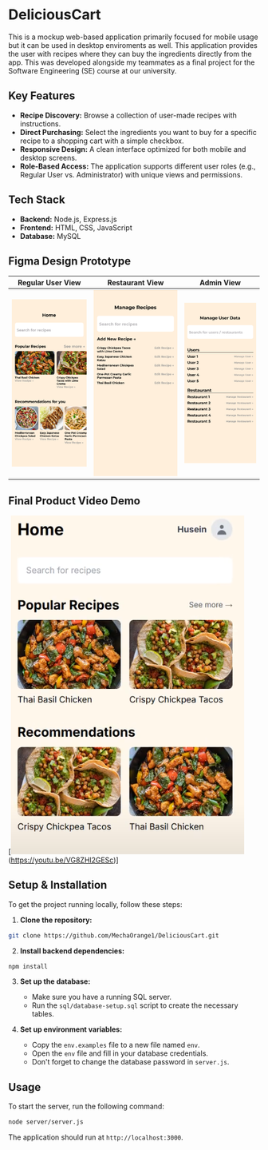 # DeliciousCart

This is a mockup web-based application primarily focused for mobile usage but it can be used in desktop enviroments as well. This application provides the user with recipes where they can buy the ingredients directly from the app. This was developed alongside my teammates as a final project for the Software Engineering (SE) course at our university.

## Key Features

- **Recipe Discovery:** Browse a collection of user-made recipes with instructions.
- **Direct Purchasing:** Select the ingredients you want to buy for a specific recipe to a shopping cart with a simple checkbox.
- **Responsive Design:** A clean interface optimized for both mobile and desktop screens.
- **Role-Based Access:** The application supports different user roles (e.g., Regular User vs. Administrator) with unique views and permissions.

## Tech Stack

- **Backend:** Node.js, Express.js
- **Frontend:** HTML, CSS, JavaScript
- **Database:** MySQL

## Figma Design Prototype

| Regular User View | Restaurant View | Admin View |
| :---------------: | :-------------: | :--------: |
| ![Figma User View](./images/home.png) | ![Figma Restaurant View](./images/restaurant.png) | ![Figma Admin View](./images/admin.png) |

## Final Product Video Demo

[![Video Demo Thumbnail](./images/thumbnail.png)(https://youtu.be/VG8ZHl2GESc)]

## Setup & Installation

To get the project running locally, follow these steps:

1. **Clone the repository:**
```bash
git clone https://github.com/MechaOrange1/DeliciousCart.git
```

2. **Install backend dependencies:**
```bash
npm install
```

3. **Set up the database:**
    - Make sure you have a running SQL server.
    - Run the ```sql/database-setup.sql``` script to create the necessary tables.

4. **Set up environment variables:**
    - Copy the ```env.examples``` file to a new file named ```env```.
    - Open the ```env``` file and fill in your database credentials.
    - Don't forget to change the database password in ```server.js```.

## Usage

To start the server, run the following command:
```bash
node server/server.js
```

The application should run at ```http://localhost:3000```.